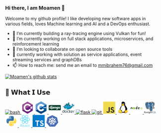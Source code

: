 ### Hi there, I am Moamen 👋

Welcome to my github profile! I like developing new software apps in various fields, loves Machine learning and AI and a DevOps enthusiast. 

- 🖖 I’m currently building a ray-tracing engine using Vulkan for fun!
- 🔭 I’m currently working on full stack applications, microservices, and reinforcement learning
- 👯 I’m looking to collaborate on open source tools 
- 🌱 currently working with solution as service applications, event streaming services and graphDBs
- 📫 How to reach me: send me an email to <mmibrahem76@gmail.com>

[![Moamen's github stats](https://github-readme-stats.vercel.app/api?username=moamenibrahim&theme=dark&show_icons=true)](https://github.com/moamenibrahim/github-readme-stats)

## 🔨 𝗪𝗵𝗮𝘁 𝗜 𝗨𝘀𝗲

<p align='left'><a href='https://www.gnu.org/software/bash/' target='_blank'>
  <img src='https://www.vectorlogo.zone/logos/gnu_bash/gnu_bash-icon.svg' alt='bash' width='40' height='40' /> </a>
  <a href='https://www.w3schools.com/cs/' target='_blank'>
    <img src='https://raw.githubusercontent.com/devicons/devicon/master/icons/csharp/csharp-original.svg' alt='csharp' width='40' height='40' />
  </a> 
  <a href='https://www.w3schools.com/CPP/default.asp' target='_blank'>
    <img src='https://raw.githubusercontent.com/devicons/devicon/master/icons/cplusplus/cplusplus-original.svg' alt='csharp' width='40' height='40' />
  </a> 
  <a href='https://www.djangoproject.com/' target='_blank'>
    <img src='https://raw.githubusercontent.com/devicons/devicon/master/icons/django/django-original.svg' alt='django' width='40' height='40' />
  </a> 
  <a href='https://www.docker.com/' target='_blank'>
    <img src='https://raw.githubusercontent.com/devicons/devicon/master/icons/docker/docker-original-wordmark.svg' alt='docker' width='40' height='40' />
  </a> 
  <a href='https://flask.palletsprojects.com/' target='_blank'>
    <img src='https://www.vectorlogo.zone/logos/pocoo_flask/pocoo_flask-icon.svg' alt='flask' width='40' height='40' />
  </a> 
  <a href='https://git-scm.com/' target='_blank'>
    <img src='https://www.vectorlogo.zone/logos/git-scm/git-scm-icon.svg' alt='git' width='40' height='40' /> 
  </a>
  <a href='https://developer.mozilla.org/en-US/docs/Web/JavaScript' target='_blank'>
    <img src='https://raw.githubusercontent.com/devicons/devicon/master/icons/javascript/javascript-original.svg' alt='javascript' width='40' height='40' />
  </a>
  <a href='https://www.linux.org/' target='_blank'>
    <img src='https://raw.githubusercontent.com/devicons/devicon/master/icons/linux/linux-original.svg' alt='linux' width='40' height='40' />
  </a> 
  <a href='https://nodejs.org' target='_blank'>
    <img src='https://raw.githubusercontent.com/devicons/devicon/master/icons/nodejs/nodejs-original-wordmark.svg' alt='nodejs' width='40' height='40' />
  </a> 
  <a href='https://www.postgresql.org' target='_blank'>
    <img src='https://raw.githubusercontent.com/devicons/devicon/master/icons/postgresql/postgresql-original-wordmark.svg' alt='postgresql' width='40' height='40'/>
  </a> 
  <a href='https://www.python.org' target='_blank'>
    <img src='https://raw.githubusercontent.com/devicons/devicon/master/icons/python/python-original.svg' alt='python' width='40' height='40' />
  </a> 
  <a href='https://reactjs.org/' target='_blank'>
    <img src='https://raw.githubusercontent.com/devicons/devicon/master/icons/react/react-original-wordmark.svg' alt='react' width='40' height='40' />
  </a> 
  <a href='https://www.typescriptlang.org/' target='_blank'>
    <img src='https://raw.githubusercontent.com/devicons/devicon/master/icons/typescript/typescript-original.svg' alt='typescript' width='40' height='40' />
  </a>
    <a href='https://kubernetes.io/' target='_blank'>
    <img src='https://raw.githubusercontent.com/devicons/devicon/master/icons/kubernetes/kubernetes-plain.svg' alt='kubernetes' width='40' height='40' />
  </a>
</p>
